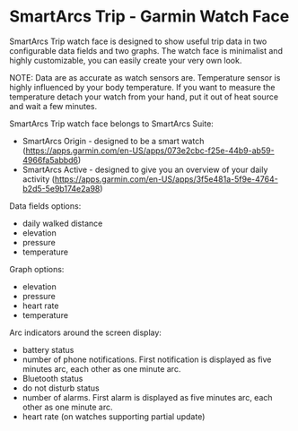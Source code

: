 # SmartArcs Trip - Garmin Watch Face

SmartArcs Trip watch face is designed to show useful trip data in two configurable data fields and two graphs. The watch face is minimalist and highly customizable, you can easily create your very own look.

NOTE: Data are as accurate as watch sensors are. Temperature sensor is highly influenced by your body temperature. If you want to measure the temperature detach your watch from your hand, put it out of heat source and wait a few minutes.

SmartArcs Trip watch face belongs to SmartArcs Suite:
* SmartArcs Origin - designed to be a smart watch (https://apps.garmin.com/en-US/apps/073e2cbc-f25e-44b9-ab59-4966fa5abbd6)
* SmartArcs Active - designed to give you an overview of your daily activity (https://apps.garmin.com/en-US/apps/3f5e481a-5f9e-4764-b2d5-5e9b174e2a98)

Data fields options:
* daily walked distance
* elevation
* pressure
* temperature

Graph options:
* elevation
* pressure
* heart rate
* temperature

Arc indicators around the screen display:
* battery status
* number of phone notifications. First notification is displayed as five minutes arc, each other as one minute arc.
* Bluetooth status
* do not disturb status
* number of alarms. First alarm is displayed as five minutes arc, each other as one minute arc.
* heart rate (on watches supporting partial update)
